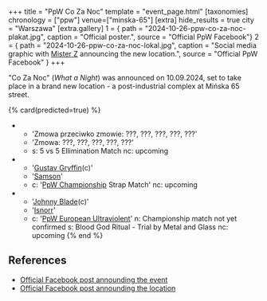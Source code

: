 +++
title = "PpW Co Za Noc"
template = "event_page.html"
[taxonomies]
chronology = ["ppw"]
venue=["minska-65"]
[extra]
hide_results = true
city = "Warszawa"
[extra.gallery]
1 = { path = "2024-10-26-ppw-co-za-noc-plakat.jpg", caption = "Official poster.", source = "Official PpW Facebook"}
2 = { path = "2024-10-26-ppw-co-za-noc-lokal.jpg", caption = "Social media graphic with [Mister Z](@/w/mister-z.md) announcing the new location.", source = "Official PpW Facebook" }
+++

"Co Za Noc" (_What a Night_) was announced on 10.09.2024, set to take place in a brand new location - a post-industrial complex at Mińska 65 street.

{% card(predicted=true) %}
- - 'Zmowa przeciwko zmowie: ???, ???, ???, ???, ???'
  - 'Zmowa: ???, ???, ???, ???, ???'
  - s: 5 vs 5 Ellimination Match
    nc: upcoming
- - '[Gustav Gryffin](@/w/gustav-gryffin.md)(c)'
  - '[Samson](@/w/samson.md)'
  - c: '[PpW Championship](@/c/ppw-championship.md) Strap Match'
    nc: upcoming
- - '[Johnny Blade](@/w/johnny-blade.md)(c)'
  - '[Isnorr](@/w/isnorr.md)'
  - c: '[PpW European Ultraviolent](@/c/ppw-european-ultraviolent-championship.md)'
    n: Championship match not yet confirmed
    s: Blood God Ritual - Trial by Metal and Glass
    nc: upcoming
{% end %}

## References

* [Official Facebook post announding the event](https://www.facebook.com/OficjalnePPW/posts/pfbid02enHaiiLSDJbPT47DiuCoiEMuwk4TCxGqtfHsGLC7T46xaE4d9rg6ssipBKLivMWnl)
* [Official Facebook post announding the location](https://www.facebook.com/OficjalnePPW/posts/pfbid0BTS8Qhe1s49J1sK748TSsTLHGAjq2ErggutZWuAt4d9xEhGctnXdjkN3QstarjFUl)
